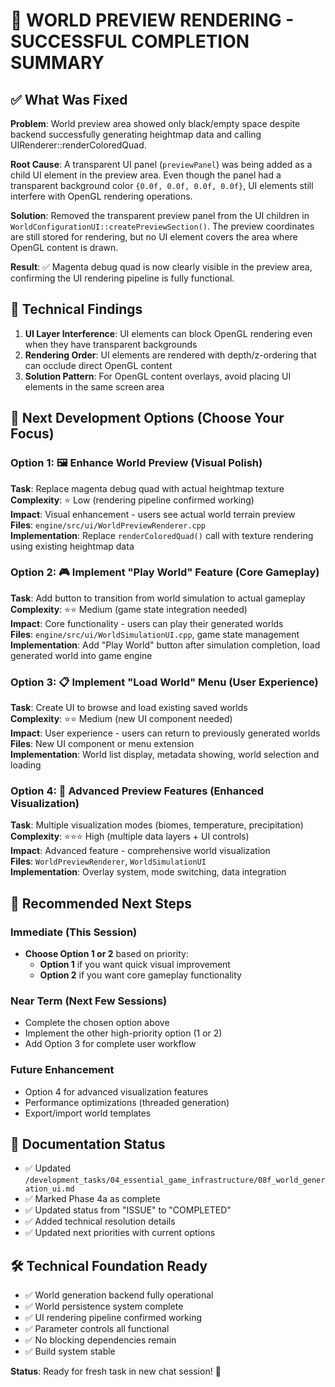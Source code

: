 # 🎉 WORLD PREVIEW RENDERING - SUCCESSFUL COMPLETION SUMMARY

## ✅ What Was Fixed
**Problem**: World preview area showed only black/empty space despite backend successfully generating heightmap data and calling UIRenderer::renderColoredQuad.

**Root Cause**: A transparent UI panel (`previewPanel`) was being added as a child UI element in the preview area. Even though the panel had a transparent background color `{0.0f, 0.0f, 0.0f, 0.0f}`, UI elements still interfere with OpenGL rendering operations.

**Solution**: Removed the transparent preview panel from the UI children in `WorldConfigurationUI::createPreviewSection()`. The preview coordinates are still stored for rendering, but no UI element covers the area where OpenGL content is drawn.

**Result**: ✅ Magenta debug quad is now clearly visible in the preview area, confirming the UI rendering pipeline is fully functional.

## 📝 Technical Findings
1. **UI Layer Interference**: UI elements can block OpenGL rendering even when they have transparent backgrounds
2. **Rendering Order**: UI elements are rendered with depth/z-ordering that can occlude direct OpenGL content
3. **Solution Pattern**: For OpenGL content overlays, avoid placing UI elements in the same screen area

## 🚀 Next Development Options (Choose Your Focus)

### Option 1: 🖼️ Enhance World Preview (Visual Polish)
**Task**: Replace magenta debug quad with actual heightmap texture  
**Complexity**: ⭐ Low (rendering pipeline confirmed working)  
**Impact**: Visual enhancement - users see actual world terrain preview  
**Files**: `engine/src/ui/WorldPreviewRenderer.cpp`  
**Implementation**: Replace `renderColoredQuad()` call with texture rendering using existing heightmap data  

### Option 2: 🎮 Implement "Play World" Feature (Core Gameplay)
**Task**: Add button to transition from world simulation to actual gameplay  
**Complexity**: ⭐⭐ Medium (game state integration needed)  
**Impact**: Core functionality - users can play their generated worlds  
**Files**: `engine/src/ui/WorldSimulationUI.cpp`, game state management  
**Implementation**: Add "Play World" button after simulation completion, load generated world into game engine  

### Option 3: 📋 Implement "Load World" Menu (User Experience)
**Task**: Create UI to browse and load existing saved worlds  
**Complexity**: ⭐⭐ Medium (new UI component needed)  
**Impact**: User experience - users can return to previously generated worlds  
**Files**: New UI component or menu extension  
**Implementation**: World list display, metadata showing, world selection and loading  

### Option 4: 🎨 Advanced Preview Features (Enhanced Visualization)
**Task**: Multiple visualization modes (biomes, temperature, precipitation)  
**Complexity**: ⭐⭐⭐ High (multiple data layers + UI controls)  
**Impact**: Advanced feature - comprehensive world visualization  
**Files**: `WorldPreviewRenderer`, `WorldSimulationUI`  
**Implementation**: Overlay system, mode switching, data integration  

## 🎯 Recommended Next Steps

### Immediate (This Session)
- **Choose Option 1 or 2** based on priority:
  - **Option 1** if you want quick visual improvement
  - **Option 2** if you want core gameplay functionality

### Near Term (Next Few Sessions) 
- Complete the chosen option above
- Implement the other high-priority option (1 or 2)
- Add Option 3 for complete user workflow

### Future Enhancement
- Option 4 for advanced visualization features
- Performance optimizations (threaded generation)
- Export/import world templates

## 📁 Documentation Status
- ✅ Updated `/development_tasks/04_essential_game_infrastructure/08f_world_generation_ui.md`
- ✅ Marked Phase 4a as complete
- ✅ Updated status from "ISSUE" to "COMPLETED"
- ✅ Added technical resolution details
- ✅ Updated next priorities with current options

## 🛠️ Technical Foundation Ready
- ✅ World generation backend fully operational
- ✅ World persistence system complete
- ✅ UI rendering pipeline confirmed working
- ✅ Parameter controls all functional
- ✅ No blocking dependencies remain
- ✅ Build system stable

**Status**: Ready for fresh task in new chat session! 🚀
